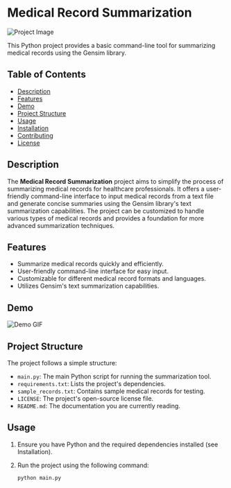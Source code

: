 # Medical Record Summarization

![Project Image](project_image.png) <!-- Replace with your project image if available -->

This Python project provides a basic command-line tool for summarizing medical records using the Gensim library.

## Table of Contents

- [Description](#description)
- [Features](#features)
- [Demo](#demo)
- [Project Structure](#project-structure)
- [Usage](#usage)
- [Installation](#installation)
- [Contributing](#contributing)
- [License](#license)

## Description

The **Medical Record Summarization** project aims to simplify the process of summarizing medical records for healthcare professionals. It offers a user-friendly command-line interface to input medical records from a text file and generate concise summaries using the Gensim library's text summarization capabilities. The project can be customized to handle various types of medical records and provides a foundation for more advanced summarization techniques.

## Features

- Summarize medical records quickly and efficiently.
- User-friendly command-line interface for easy input.
- Customizable for different medical record formats and languages.
- Utilizes Gensim's text summarization capabilities.

## Demo

![Demo GIF](demo.gif) <!-- Replace with a GIF or image that demonstrates your project in action -->

## Project Structure

The project follows a simple structure:

- `main.py`: The main Python script for running the summarization tool.
- `requirements.txt`: Lists the project's dependencies.
- `sample_records.txt`: Contains sample medical records for testing.
- `LICENSE`: The project's open-source license file.
- `README.md`: The documentation you are currently reading.

## Usage

1. Ensure you have Python and the required dependencies installed (see Installation).
2. Run the project using the following command:

   ```bash
   python main.py
